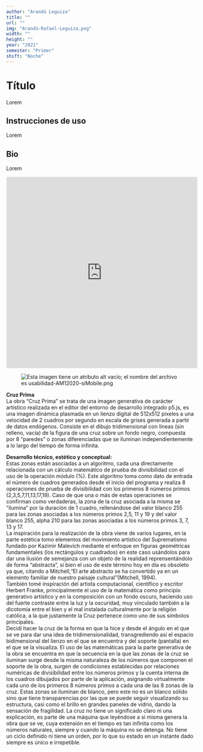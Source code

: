 ```yaml
---
author: "Arandú Leguiza"
title: ""
url: ""
img: "Arandú-Rafael-Leguiza.png"
width: ""
height: ""
year: "2021"
semester: "Primer"
shift: "Noche"
---
```


<p></p>

# Título

Lorem 

## Instrucciones de uso 

Lorem

## Bio

Lorem

<!-- wp:html -->
<p align="center"><iframe width="512" height="512" frameborder="0" scrolling="no" style="width:512px; margin:0 auto!important;border: 1px solid #F2F2F3; z-index: 100;" src="https://editor.p5js.org/arandu.r.leguiza/embed/LIfKwIud6"></iframe></p>
<!-- /wp:html -->

<!-- wp:image {"align":"center"} -->
<div class="wp-block-image"><figure class="aligncenter"><img src="https://am1-lacabanne.atamvirtual.com.ar/wp-content/uploads/2020/12/usabilidad-AM12020-siMobile.png" alt="Esta imagen tiene un atributo alt vacío; el nombre del archivo es usabilidad-AM12020-siMobile.png"/></figure></div>
<!-- /wp:image -->

<p><strong>Cruz Prima</strong><br>La obra “Cruz Prima” se trata de una imagen generativa de carácter artístico realizada en el editor del entorno de desarrollo integrado p5.js, es una imagen dinámica plasmada en un lienzo digital de 512x512 pixeles a una velocidad de 2 cuadros por segundo en escala de grises generada a partir de datos endógenos. Consiste en el dibujo tridimensional con líneas (sin relleno, vacía) de la figura de una cruz sobre un fondo negro, compuesta por 8 “paredes” o zonas diferenciadas que se iluminan independientemente a lo largo del tiempo de forma infinita.</p>
<p><strong>Desarrollo técnico, estético y conceptual:</strong><br>Estas zonas están asociadas a un algoritmo, cada una directamente relacionada con un cálculo matemático de prueba de divisibilidad con el uso de la operación módulo (%). Este algoritmo toma como dato de entrada el número de cuadros generados desde el inicio del programa y realiza 8 operaciones de prueba de divisibilidad con los primeros 8 números primos (2,3,5,7,11,13,17,19). Caso de que una o más de estas operaciones se confirman como verdaderas, la zona de la cruz asociada a la misma se “ilumina” por la duración de 1 cuadro, rellenándose del valor blanco 255 para las zonas asociadas a los números primos 2,5, 11 y 19 y del valor blanco 255, alpha 210 para las zonas asociadas a los números primos 3, 7, 13 y 17.<br>La inspiración para la realización de la obra viene de varios lugares, en la parte estética tomo elementos del movimiento artístico del Suprematismo fundado por Kazimir Malevich mediante el enfoque en figuras geométricas fundamentales (los rectángulos y cuadrados) en este caso usándolos para dar una ilusión de semejanza con un objeto de la realidad reprensentándolo de forma “abstracta”, si bien el uso de este término hoy en día es obsoleto ya que, citando a Mitchell,“El arte abstracto se ha convertido ya en un elemento familiar de nuestro paisaje cultural”(Mitchell, 1994).<br>También tomé inspiración del artista computacional, científico y escritor Herbert Franke, principalmente el uso de la matemática como principio generativo artístico y en la composición con un fondo oscuro, haciendo uso del fuerte contraste entre la luz y la oscuridad, muy vinculado también a la dicotomía entre el bien y el mal instalada culturalmente por la religión católica, a la que justamente la Cruz pertenece como uno de sus símbolos principales. <br>Decidí hacer la cruz de la forma en que la hice y desde el ángulo en el que se ve para dar una idea de tridimensionalidad, transgrediendo así el espacio bidimensional del lienzo en el que se encuentra y del soporte (pantalla) en el que se la visualiza. El uso de las matemáticas para la parte generativa de la obra se encuentra en que la secuencia en la que las zonas de la cruz se iluminan surge desde la misma naturaleza de los números que componen el soporte de la obra, surgen de condiciones establecidas por relaciones numéricas de divisibilidad entre los números primos y la cuenta interna de los cuadros dibujados por parte de la aplicación, asignando virtualmente cada uno de los primeros 8 números primos a cada una de las 8 zonas de la cruz. Estas zonas se iluminan de blanco, pero este no es un blanco sólido sino que tiene transparencias por las que se puede seguir visualizando su estructura, casi como el brillo en grandes paneles de vidrio, dando la sensación de fragilidad. La cruz no tiene un significado claro ni una explicación, es parte de una máquina que leyéndose a si misma genera la obra que se ve, cuya extensión en el tiempo es tan infinita como los números naturales, siempre y cuando la máquina no se detenga. No tiene un ciclo definido ni tiene un orden, por lo que su estado en un instante dado siempre es único e irrepetible.</p>